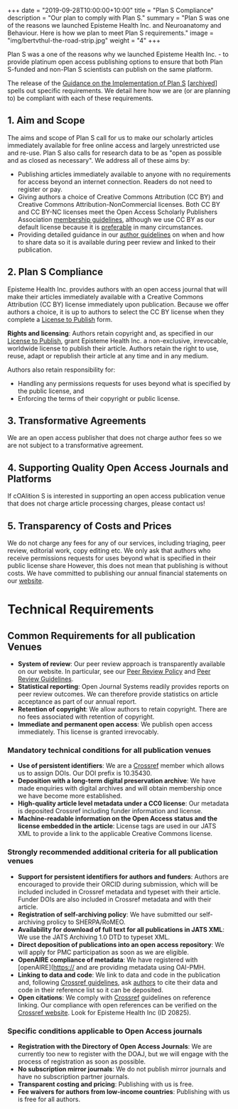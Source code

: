 +++
date = "2019-09-28T10:00:00+10:00"
title = "Plan S Compliance"
description = "Our plan to comply with Plan S."
summary = "Plan S was one of the reasons we launched Episteme Health Inc. and Neuroanatomy and Behaviour. Here is how we plan to meet Plan S requirements."
image = "img/bertvthul-the-road-strip.jpg"
weight = "4"
+++

Plan S was a one of the reasons why we launched Episteme Health Inc. - to provide platinum open access publishing options to ensure that both Plan S-funded and non-Plan S scientists can publish on the same platform.

The release of the [Guidance on the Implementation of Plan S](https://www.coalition-s.org/principles-and-implementation/) [[archived](https://web.archive.org/web/20190616185302/https://www.coalition-s.org/principles-and-implementation/)] spells out specific requirements. We detail here how we are (or are planning to) be compliant with each of these requirements.

## 1. Aim and Scope

The aims and scope of Plan S call for us to make our scholarly articles immediately available for free online access and largely unrestricted use and re-use. Plan S also calls for research data to be as "open as possible and as closed as necessary". We address all of these aims by:

* Publishing articles immediately available to anyone with no requirements for access beyond an internet connection. Readers do not need to register or pay.
* Giving authors a choice of Creative Commons Attribution (CC BY) and Creative Commons Attribution-NonCommercial licenses. Both CC BY and CC BY-NC licenses meet the Open Access Scholarly Publishers Association [membership guidelines](https://oaspa.org/membership/membership-criteria/), although we use CC BY as our default license because it is [preferable](https://oaspa.org/information-resources/frequently-asked-questions/#FAQ5) in many circumstances.
* Providing detailed guidance in our [author guidelines](/policy/submission-guidelines/) on when and how to share data so it is available during peer review and linked to their publication.

## 2. Plan S Compliance

Episteme Health Inc. provides authors with an open access journal that will make their articles immediately available with a Creative Commons Attribution (CC BY) license immediately upon publication. Because we offer authors a choice, it is up to authors to select the CC BY license when they complete a [License to Publish](https://epistemehealth.com/index.php/nab/libraryFiles/downloadPublic/5) form.

**Rights and licensing**: Authors retain copyright and, as specified in our [License to Publish](https://epistemehealth.com/index.php/nab/libraryFiles/downloadPublic/5), grant Episteme Health Inc. a non-exclusive, irrevocable, worldwide license to publish their article. Authors retain the right to use, reuse, adapt or republish their article at any time and in any medium.

Authors also retain responsibility for:

* Handling any permissions requests for uses beyond what is specified by the public license, and
* Enforcing the terms of their copyright or public license.

## 3. Transformative Agreements

We are an open access publisher that does not charge author fees so we are not subject to a transformative agreement.

## 4. Supporting Quality Open Access Journals and Platforms

If cOAlition S is interested in supporting an open access publication venue that does not charge article processing charges, please contact us!

## 5. Transparency of Costs and Prices

We do not charge any fees for any of our services, including triaging, peer review, editorial work, copy editing etc. We only ask that authors who receive permissions requests for uses beyond what is specified in their public license share However, this does not mean that publishing is without costs. We have committed to publishing our annual financial statements on our [website](/about/documents).

# Technical Requirements

## Common Requirements for all publication Venues

* **System of review**: Our peer review approach is transparently available on our website. In particular, see our [Peer Review Policy](/policy/peer-review-policy) and [Peer Review Guidelines](/policy/peer-review-guidelines).
* **Statistical reporting**: Open Journal Systems readily provides reports on peer review outcomes. We can therefore provide statistics on article acceptance as part of our annual report.
* **Retention of copyright**: We allow authors to retain copyright. There are no fees associated with retention of copyright.
* **Immediate and permanent open access**: We publish open access immediately. This license is granted irrevocably.

### Mandatory technical conditions for all publication venues

* **Use of persistent identifiers**: We are a [Crossref](https://crossref.org) member which allows us to assign DOIs. Our DOI prefix is 10.35430.
* **Deposition with a long-term digital preservation archive**: We have made enquiries with digital archives and will obtain membership once we have become more established.
* **High-quality article level metadata under a CC0 license**: Our metadata is deposited Crossref including funder information and license.
* **Machine-readable information on the Open Access status and the license embedded in the article**: License tags are used in our JATS XML to provide a link to the applicable Creative Commons license.

### Strongly recommended additional criteria for all publication venues

* **Support for persistent identifiers for authors and funders**: Authors are encouraged to provide their ORCID during submission, which will be included included in Crossref metadata and typeset with their article. Funder DOIs are also included in Crossref metadata and with their article.
* **Registration of self-archiving policy**: We have submitted our self-archiving prolicy to SHERPA/RoMEO.
* **Availability for download of full text for all publications in JATS XML**: We use the JATS Archiving 1.0 DTD to typeset XML.
* **Direct deposition of publications into an open access repository**: We will apply for PMC participation as soon as we are eligible.
* **OpenAIRE compliance of metadata**: We have registered with [openAIRE]([https://](https://www.openaire.eu/) and are providing metadata using OAI-PMH.
* **Linking to data and code**: We link to data and code in the publication and, following [Crossref guidelines](https://support.crossref.org/hc/en-us/articles/215787303-Crossref-Data-Software-Citation-Deposit-Guide-for-Publishers), ask [authors](/policy/submission-guidelines) to cite their data and code in their reference list so it can be deposited.
* **Open citations**: We comply with [Crossref](https://support.crossref.org/hc/en-us/articles/215785803-Reference-linking) guidelines on reference linking. Our compliance with open references can be verified on the [Crossref website](https://www.crossref.org/reports/members-with-open-references/). Look for Episteme Health Inc (ID 20825).

### Specific conditions applicable to Open Access journals

* **Registration with the Directory of Open Access Journals**: We are currently too new to register with the DOAJ, but we will engage with the process of registration as soon as possible.
* **No subscription mirror journals**: We do not publish mirror journals and have no subscription partner journals.
* **Transparent costing and pricing**: Publishing with us is free.
* **Fee waivers for authors from low-income countries**: Publishing with us is free for all authors.